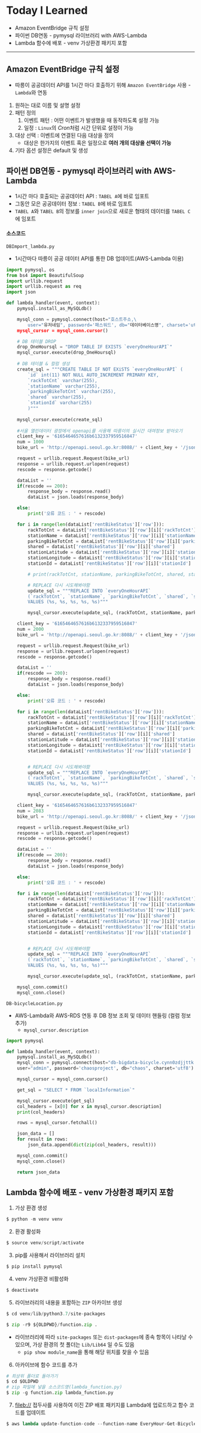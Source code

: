# Today I Learned

* Amazon EventBridge 규칙 설정
* 파이썬 DB연동 - pymysql 라이브러리 with AWS-Lambda
* Lambda 함수에 배포 - venv 가상환경 패키지 포함

---



## Amazon EventBridge 규칙 설정

* 따릉이 공공데이터 API를 1시간 마다 호출하기 위해 `Amazon EventBridge` 사용 - `Lambda`와 연동

1. 원하는 대로 이름 및 설명 설정
2. 패턴 정의
   1. 이벤트 패턴 : 어떤 이벤트가 발생했을 때 동작하도록 설정 가능
   2. 일정 : `Linux`의 *Cron*처럼 시간 단위로 설정이 가능
3. 대상 선택 : 이벤트에 연결된 다음 대상을 정의
   * 대상은 한가지의 이벤트 혹은 일정으로 **여러 개의 대상을 선택이 가능**
4. 기타 옵션 설정은 default 및 생성



## 파이썬 DB연동 - pymysql 라이브러리 with AWS-Lambda

* 1시간 마다 호출되는 공공데이터 API : `TABEL A`에 바로 임포트
* 그동안 모은 공공데이터 정보 : `TABEL B`에 바로 임포트
* `TABEL A`와 `TABEL B`의 정보를 `inner join`으로 새로운 형태의 데이터를 `TABEL C`에 임포트



#### 소스코드

`DBImport_lambda.py`

* 1시간마다 따릉이 공공 데이터 API를 통한 DB 업데이트(AWS-Lambda 이용)

```python
import pymysql, os
from bs4 import BeautifulSoup
import urllib.request
import urllib.request as req
import json

def lambda_handler(event, context):    
    pymysql.install_as_MySQLdb()

    mysql_conn = pymysql.connect(host="호스트주소,\
        user="유저네임", password='패스워드', db="데이터베이스명", charset='utf8')
    mysql_cursor = mysql_conn.cursor()

    # DB 테이블 DROP
    drop_OneHoursql = "DROP TABLE IF EXISTS `everyOneHourAPI`"
    mysql_cursor.execute(drop_OneHoursql)
    
    # DB 테이블 & 컬럼 생성
    create_sql = """CREATE TABLE IF NOT EXiSTS `everyOneHourAPI` (
        `id` int(11) NOT NULL AUTO_INCREMENT PRIMARY KEY,
        `rackTotCnt` varchar(255),
        `stationName` varchar(255),
        `parkingBikeTotCnt` varchar(255),
        `shared` varchar(255),
        `stationId` varchar(255)
        )"""
    
    mysql_cursor.execute(create_sql)
    
    #서울 열린데이터 광장에서 openapi를 사용해 따릉이의 실시간 대여정보 받아오기
    client_key = '6165464657616b6132337959516847'
    num = 1000
    bike_url = 'http://openapi.seoul.go.kr:8088/' + client_key + '/json/bikeList/1/' + str(num)

    request = urllib.request.Request(bike_url)
    response = urllib.request.urlopen(request)
    rescode = response.getcode()

    dataList = ''
    if(rescode == 200):
        response_body = response.read()
        dataList = json.loads(response_body)

    else:
        print('오류 코드 : ' + rescode)

    for i in range(len(dataList['rentBikeStatus']['row'])):
        rackTotCnt = dataList['rentBikeStatus']['row'][i]['rackTotCnt']
        stationName = dataList['rentBikeStatus']['row'][i]['stationName']
        parkingBikeTotCnt = dataList['rentBikeStatus']['row'][i]['parkingBikeTotCnt']
        shared = dataList['rentBikeStatus']['row'][i]['shared']
        stationLatitude = dataList['rentBikeStatus']['row'][i]['stationLatitude']
        stationLongitude = dataList['rentBikeStatus']['row'][i]['stationLongitude']
        stationId = dataList['rentBikeStatus']['row'][i]['stationId']

        # print(rackTotCnt, stationName, parkingBikeTotCnt, shared, stationLatitude, stationLongitude, stationId)

        # REPLACE 다시 시도해봐야함
        update_sql = """REPLACE INTO `everyOneHourAPI` 
        (`rackTotCnt`, `stationName`, `parkingBikeTotCnt`, `shared`, `stationId`) 
        VALUES (%s, %s, %s, %s, %s)"""

        mysql_cursor.execute(update_sql, (rackTotCnt, stationName, parkingBikeTotCnt, shared, stationId))

    client_key = '6165464657616b6132337959516847'
    num = 2000
    bike_url = 'http://openapi.seoul.go.kr:8088/' + client_key + '/json/bikeList/1001/' + str(num)

    request = urllib.request.Request(bike_url)
    response = urllib.request.urlopen(request)
    rescode = response.getcode()

    dataList = ''
    if(rescode == 200):
        response_body = response.read()
        dataList = json.loads(response_body)

    else:
        print('오류 코드 : ' + rescode)

    for i in range(len(dataList['rentBikeStatus']['row'])):
        rackTotCnt = dataList['rentBikeStatus']['row'][i]['rackTotCnt']
        stationName = dataList['rentBikeStatus']['row'][i]['stationName']
        parkingBikeTotCnt = dataList['rentBikeStatus']['row'][i]['parkingBikeTotCnt']
        shared = dataList['rentBikeStatus']['row'][i]['shared']
        stationLatitude = dataList['rentBikeStatus']['row'][i]['stationLatitude']
        stationLongitude = dataList['rentBikeStatus']['row'][i]['stationLongitude']
        stationId = dataList['rentBikeStatus']['row'][i]['stationId']


        # REPLACE 다시 시도해봐야함
        update_sql = """REPLACE INTO `everyOneHourAPI` 
        (`rackTotCnt`, `stationName`, `parkingBikeTotCnt`, `shared`, `stationId`) 
        VALUES (%s, %s, %s, %s, %s)"""

        mysql_cursor.execute(update_sql, (rackTotCnt, stationName, parkingBikeTotCnt, shared, stationId))

    client_key = '6165464657616b6132337959516847'
    num = 2083
    bike_url = 'http://openapi.seoul.go.kr:8088/' + client_key + '/json/bikeList/2001/' + str(num)

    request = urllib.request.Request(bike_url)
    response = urllib.request.urlopen(request)
    rescode = response.getcode()

    dataList = ''
    if(rescode == 200):
        response_body = response.read()
        dataList = json.loads(response_body)

    else:
        print('오류 코드 : ' + rescode)

    for i in range(len(dataList['rentBikeStatus']['row'])):
        rackTotCnt = dataList['rentBikeStatus']['row'][i]['rackTotCnt']
        stationName = dataList['rentBikeStatus']['row'][i]['stationName']
        parkingBikeTotCnt = dataList['rentBikeStatus']['row'][i]['parkingBikeTotCnt']
        shared = dataList['rentBikeStatus']['row'][i]['shared']
        stationLatitude = dataList['rentBikeStatus']['row'][i]['stationLatitude']
        stationLongitude = dataList['rentBikeStatus']['row'][i]['stationLongitude']
        stationId = dataList['rentBikeStatus']['row'][i]['stationId']


        # REPLACE 다시 시도해봐야함
        update_sql = """REPLACE INTO `everyOneHourAPI` 
        (`rackTotCnt`, `stationName`, `parkingBikeTotCnt`, `shared`, `stationId`) 
        VALUES (%s, %s, %s, %s, %s)"""

        mysql_cursor.execute(update_sql, (rackTotCnt, stationName, parkingBikeTotCnt, shared, stationId))

    mysql_conn.commit()
    mysql_conn.close()
```



`DB-bicycleLocation.py`

* AWS-Lambda와 AWS-RDS 연동 후 DB 정보 조회 및 데이터 핸들링 (컬럼 정보 추가)
  * `mysql_cursor.description`

```python
import pymysql

def lambda_handler(event, context):
    pymysql.install_as_MySQLdb()
    mysql_conn = pymysql.connect(host="db-bigdata-bicycle.cynn0zdjjttk.us-east-1.rds.amazonaws.com",\
    user="admin", password='chaosproject', db="chaos", charset='utf8')

    mysql_cursor = mysql_conn.cursor()

    get_sql = "SELECT * FROM `localInformation`"

    mysql_cursor.execute(get_sql)
    col_headers = [x[0] for x in mysql_cursor.description]
    print(col_headers)

    rows = mysql_cursor.fetchall()

    json_data = []
    for result in rows:
        json_data.append(dict(zip(col_headers, result)))

    mysql_conn.commit()
    mysql_conn.close()

    return json_data
```





## Lambda 함수에 배포 - venv 가상환경 패키지 포함

1. 가상 환경 생성

```python
$ python -m venv venv
```

2. 환경 활성화

```python
$ source venv/script/activate
```

3. pip를 사용해서 라이브러리 설치

```python
$ pip install pymysql
```

4. venv 가상환경 비활성화

```python
$ deactivate
```

5. 라이브러리의 내용을 포함하는 `ZIP` 아카이브 생성

```python
$ cd venv/lib/python3.7/site-packages

$ zip -r9 ${OLDPWD}/function.zip .
```

* 라이브러리에 따라 `site-packages` 또는 `dist-packages`에 종속 항목이 나타날 수 있으며, 가상 환경의 첫 폴더는 `Lib/Lib64` 일 수도 있음
  * `pip show module_name`을 통해 해당 위치를 찾을 수 있음

6. 아카이브에 함수 코드를 추가

```python
# 최상위 폴더로 돌아가기
$ cd $OLDPWD
# zip 파일에 넣을 소스코드명(lambda_function.py)
$ zip -g function.zip lambda_function.py
```

7. [fileb://](https://docs.aws.amazon.com/cli/latest/userguide/cli-usage-parameters-file.html#cli-usage-parameters-file-binary) 접두사를 사용하여 이진 ZIP 배포 패키지를 Lambda에 업로드하고 함수 코드를 업데이트

```python
$ aws lambda update-function-code --function-name EveryHour-Get-Bicycle-API --zip-file fileb://function.zip
```

